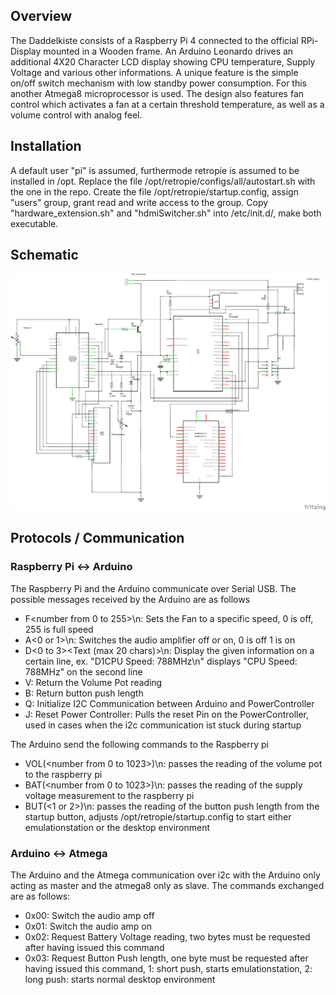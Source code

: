 ## Overview

The Daddelkiste consists of a Raspberry Pi 4 connected to the official RPi-Display mounted in a Wooden frame. An Arduino Leonardo drives an additional 4X20 Character LCD display showing CPU temperature, Supply Voltage and various other informations. 
A unique feature is the simple on/off switch mechanism with low standby power consumption. For this another Atmega8 microprocessor is used. The design also features fan control which activates a fan at a certain threshold temperature, as well as a volume control with analog feel.

## Installation
A default user "pi" is assumed, furthermode retropie is assumed to be installed in /opt.
Replace the file /opt/retropie/configs/all/autostart.sh with the one in the repo.
Create the file /opt/retropie/startup.config, assign "users" group, grant read and write access to the group.
Copy "hardware_extension.sh" and "hdmiSwitcher.sh" into /etc/init.d/, make both executable.

## Schematic

![Schematic](schematic.png)

## Protocols / Communication

### Raspberry Pi <-> Arduino
The Raspberry Pi and the Arduino communicate over Serial USB. The possible messages received by the Arduino are as follows
* F<number from 0 to 255>\n: Sets the Fan to a specific speed, 0 is off, 255 is full speed
* A<0 or 1>\n: Switches the audio amplifier off or on, 0 is off 1 is on
* D<0 to 3><Text (max 20 chars)>\n: Display the given information on a certain line, ex. "D1CPU Speed: 788MHz\n" displays "CPU Speed: 788MHz" on the second line
* V: Return the Volume Pot reading
* B: Return button push length
* Q: Initialize I2C Communication between Arduino and PowerController
* J: Reset Power Controller: Pulls the reset Pin on the PowerController, used in cases when the i2c communication ist stuck during startup

The Arduino send the following commands to the Raspberry pi
* VOL(<number from 0 to 1023>)\n: passes the reading of the volume pot to the raspberry pi
* BAT(<number from 0 to 1023>)\n: passes the reading of the supply voltage measurement to the raspberry pi
* BUT(<1 or 2>)\n: passes the reading of the button push length from the startup button, adjusts /opt/retropie/startup.config to start either emulationstation or the desktop environment

### Arduino <-> Atmega
The Arduino  and the Atmega communication over i2c with the Arduino only acting as master and the atmega8 only as slave. The commands exchanged are as follows:
* 0x00: Switch the audio amp off
* 0x01: Switch the audio amp on
* 0x02: Request Battery Voltage reading, two bytes must be requested after having issued this command
* 0x03: Request Button Push length, one byte must be requested after having issued this command, 1: short push, starts emulationstation, 2: long push: starts normal desktop environment
